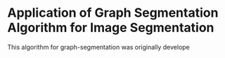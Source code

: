 # Application of Graph Segmentation Algorithm for Image Segmentation

This algorithm for graph-segmentation was originally develope